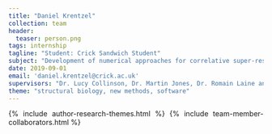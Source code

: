 ```yaml
---
title: "Daniel Krentzel"
collection: team
header:
  teaser: person.png
tags: internship
tagline: "Student: Crick Sandwich Student"
subject: "Development of numerical approaches for correlative super-resolution and electron microscopy"
date: 2019-09-01
email: 'daniel.krentzel@crick.ac.uk'
supervisors: "Dr. Lucy Collinson, Dr. Martin Jones, Dr. Romain Laine and Prof. Ricardo Henriques"
theme: "structural biology, new methods, software"
---
```


<p align= "justify">
{% include author-research-themes.html %}
{% include team-member-collaborators.html %}
